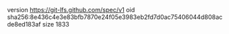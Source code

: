 version https://git-lfs.github.com/spec/v1
oid sha256:8e436c4e3e83bfb7870e24f05e3983eb2fd7d0ac75406044d808acde8ed183af
size 1833
